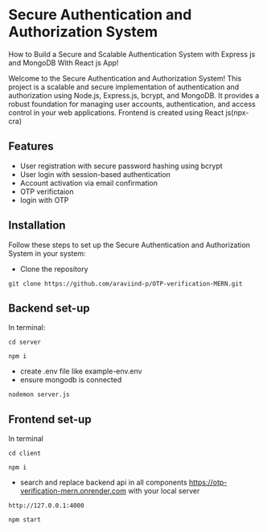 
# Secure Authentication and Authorization System
How to Build a Secure and Scalable Authentication System with Express js and MongoDB With React js App!


Welcome to the Secure Authentication and Authorization System! This project is a scalable and secure implementation of authentication and authorization using Node.js, Express.js, bcrypt, and MongoDB. It provides a robust foundation for managing user accounts, authentication, and access control in your web applications. Frontend is created using React js(npx-cra)


## Features

- User registration with secure password hashing using bcrypt
- User login with session-based authentication
- Account activation via email confirmation
- OTP verifictaion
- login with OTP


## Installation

Follow these steps to set up the Secure Authentication and Authorization System in your system:

- Clone the repository
```
git clone https://github.com/araviind-p/OTP-verification-MERN.git
```

## Backend set-up
In terminal:
```
cd server
```
```
npm i
```
- create .env file like example-env.env
- ensure mongodb is connected
```
nodemon server.js
```

## Frontend set-up
In terminal
```
cd client
```
```
npm i
```
- search and replace backend api in all components https://otp-verification-mern.onrender.com
with your local server
```
http://127.0.0.1:4000
```
```
npm start
```
